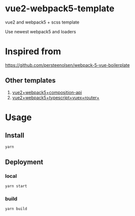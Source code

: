 # vue2-webpack5-template

vue2 and webpack5 + scss template

Use newest webpack5 and loaders

# Inspired from

https://github.com/persteenolsen/webpack-5-vue-boilerplate

## Other templates

1. [vue2+webpack5+composition-api](https://github.com/momoci99/vue2-webpack5-template/tree/composition-api)
2. [vue2+webpack5+typescript+vuex+router+](https://github.com/momoci99/vue2-webpack5-template/tree/typescript)

# Usage

## Install

```sh
yarn
```

## Deployment

### local

```sh
yarn start
```

### build

```sh
yarn build
```

